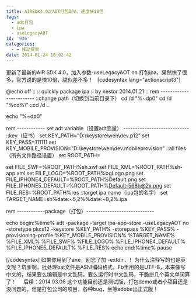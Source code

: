 ```yaml
---
title: AIRSDK4.0之ADT打包IPA，速度快10倍
tags:
  - adt打包
  - ipa
  - useLegacyAOT
id: '936'
categories:
  - - 移动探索
date: 2014-01-24 16:02:42
---
```


更新了最新的AIR SDK 4.0，加入参数-useLegacyAOT no 打包ipa，果然快了很多，官方说的是快10倍，貌似差不多！   \[codesyntax lang="actionscript3"\]

@echo off
::
::   quickly package ipa
::    by nestor 2014.01.21
::
rem ------------------------
::change path（切换到当前目录下）
cd /d "%~dp0"
cd /d "%cd%\\"
::cd /d ..

echo "%~dp0"

rem ------------ set adt variable（设置adt变量） ----------------------------
::key（证书）
set KEY\_PATH="D:\\keystore\\wen\\dev.p12"
set KEY\_PASS=111111
set KEY\_MOBILE\_PROVISION="D:\\keystore\\wen\\dev.mobileprovision"
::all files（所有文件路径设置）
set ROOT\_PATH=

set FILE\_SWF=%ROOT\_PATH%sh.swf
set FILE\_XML=%ROOT\_PATH%sh-app.xml
set FILE\_LOGO=%ROOT\_PATH%bgLogo.png
set FILE\_IPHONE4\_DEFAULT=%ROOT\_PATH%Default.png
set FILE\_IPHONE5\_DEFAULT=%ROOT\_PATH%Default-568h@2x.png
set FILE\_RES=%ROOT\_PATH%res
::target ipa name（ipa包的名字）
set TARGET\_NAME=sh%date:~5,2%%date:~8,2%.ipa

rem ------------package（打包）-----------------------------

echo begin:%time%
adt -package -target ipa-app-store -useLegacyAOT no -storetype pkcs12 -keystore %KEY\_PATH% -storepass %KEY\_PASS% -provisioning-profile %KEY\_MOBILE\_PROVISION% %TARGET\_NAME% %FILE\_XML% %FILE\_SWF% %FILE\_LOGO% %FILE\_IPHONE4\_DEFAULT% %FILE\_IPHONE5\_DEFAULT% %FILE\_RES%
echo end:%time%
pause

\[/codesyntax\] 如果你用到了ane，别忘了加 -extdir . ！ 为什么注释写的也是英文呢？坑爹啊，批处理bat文件是ASNI编码格式，Fb里用的是UTF-8，本来像写中文的，结果要么编辑是中文乱码，要么运行时中文乱码，干脆拼几个英文单词算了！     后续：2014.03.06 这个功能目前还是测试版，打包demo或者小项目还是没问题的，但是打包公司的项目，各种bug，坐等adobe出正式版！